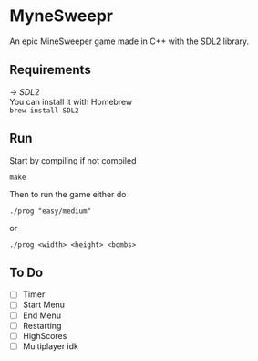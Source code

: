 # MyneSweepr
An epic MineSweeper game made in C++ with the SDL2 library.

## Requirements
_-> SDL2_  
You can install it with Homebrew  
`brew install SDL2`  

## Run
Start by compiling if not compiled  

`make`  

Then to run the game either do  

`./prog "easy/medium"`  

or  

`./prog <width> <height> <bombs>`  

## To Do

- [ ] Timer
- [ ] Start Menu
- [ ] End Menu
- [ ] Restarting
- [ ] HighScores
- [ ] Multiplayer idk